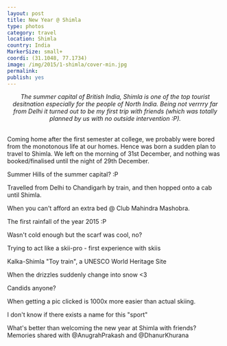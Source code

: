 ```yaml
---
layout: post
title: New Year @ Shimla
type: photos
category: travel
location: Shimla
country: India
MarkerSize: small+
coordi: (31.1048, 77.1734)
image: /img/2015/1-shimla/cover-min.jpg 
permalink: 
publish: yes
---
```

<!-- http://compressjpeg.com -->
<!-- http://compressimage.toolur.com/ 1024, 400-->
<center>
<i>
The summer capital of British India, Shimla is one of the top tourist desitnation especially for the people of North India. Being not verrrry far from Delhi it turned out to be my first trip with friends (which was totally planned by us with no outside intervention :P). 
</i>
</center>
<br>
<p class="center"><img src="{{site.baseurl}}/img/2015/1-shimla/cover.jpg" alt="">Coming home after the first semester at college, we probably were bored from the monotonous life at our homes. Hence was born a sudden plan to travel to Shimla. We left on the morning of 31st December, and nothing was booked/finalised until the night of 29th December.</p>

<p class="center"><img src="{{site.baseurl}}/img/2015/1-shimla/1.jpg" alt="">Summer Hills of the summer capital? :P</p>

<p class="center"><img src="{{site.baseurl}}/img/2015/1-shimla/2.jpg" alt="">Travelled from Delhi to Chandigarh by train, and then hopped onto a cab until Shimla.</p>

<p class="center"><img src="{{site.baseurl}}/img/2015/1-shimla/3.jpg" alt="">When you can't afford an extra bed @ Club Mahindra Mashobra.</p>

<p class="center"><img src="{{site.baseurl}}/img/2015/1-shimla/4.jpg" alt="">The first rainfall of the year 2015 :P</p>

<p class="center"><img src="{{site.baseurl}}/img/2015/1-shimla/5.jpg" alt="">Wasn't cold enough but the scarf was cool, no?</p>

<p class="center"><img src="{{site.baseurl}}/img/2015/1-shimla/6.jpg" alt="">Trying to act like a skii-pro - first experience with skiis</p>

<p class="center"><img src="{{site.baseurl}}/img/2015/1-shimla/7.jpg" alt="">Kalka-Shimla "Toy train", a UNESCO World Heritage Site</p>

<p class="center"><img src="{{site.baseurl}}/img/2015/1-shimla/8.jpg" alt="">When the drizzles suddenly change into snow <3</p>

<p class="center"><img src="{{site.baseurl}}/img/2015/1-shimla/9.jpg" alt="">Candids anyone?</p>

<p class="center"><img src="{{site.baseurl}}/img/2015/1-shimla/10.jpg" alt="">When getting a pic clicked is 1000x more easier than actual skiing.</p>

<p class="center"><img src="{{site.baseurl}}/img/2015/1-shimla/11.jpg" alt="">I don't know if there exists a name for this "sport"</p>

<p class="center"><img src="{{site.baseurl}}/img/2015/1-shimla/12.jpg" alt="">What's better than welcoming the new year at Shimla with friends?<br>Memories shared with @AnugrahPrakash and @DhanurKhurana</p>